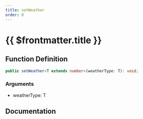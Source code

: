 ```yaml
---
title: setWeather
order: 0
---
```


# {{ $frontmatter.title }}

## Function Definition

```ts
public setWeather<T extends number>(weatherType: T): void;
```

### Arguments

* weatherType: T

## Documentation

<!--@include: ./parts/setWeather.md-->
